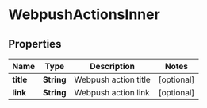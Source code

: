 

# WebpushActionsInner


## Properties

| Name | Type | Description | Notes |
|------------ | ------------- | ------------- | -------------|
|**title** | **String** | Webpush action title |  [optional] |
|**link** | **String** | Webpush action link |  [optional] |



